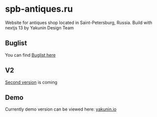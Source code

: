 # spb-antiques.ru

Website for antiques shop located in Saint-Petersburg, Russia. Build with nextjs 13 by Yakunin Design Team

## Buglist

You can find [Buglist here](./docs/buglist.md)

## V2

[Second version](./docs/v2.md) is coming

## Demo

Currently demo version can be viewed here: [yakunin.io](https://yakunin.io)
